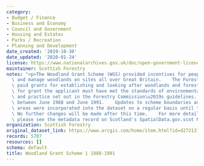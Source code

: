 ```yaml
---
category:
- Budget / Finance
- Business and Economy
- Council and Government
- Housing and Estates
- Parks / Recreation
- Planning and Development
date_created: '2019-10-30'
date_updated: '2020-01-24'
license: https://www.nationalarchives.gov.uk/doc/open-government-licence/version/3/
maintainer: Scottish Forestry
notes: "<p>The Woodland Grant Scheme (WGS) provided incentives for people to create\
  \ and manage woodlands on sites all over Great Britain.    The Forestry Commission\
  \ paid grants for establishing and looking after woodlands and forests. To qualify\
  \ for grant the applicant must have met the standards of environmental protection\
  \ and practice set out in the Forestry Commission\u2019s guidelines.    WGS1 operated\
  \ between June 1988 and June 1991.    Updates to scheme boundaries and grant aided\
  \ areas were incorporated into the dataset on a regular basis until the end of 2004.\
  \ No further changes will be made after this time.    For more detailed information\
  \ please see the metadata record on Scotland's SpatialData.gov.scot Metadata Portal.</p>"
organization: Scottish Forestry
original_dataset_link: https://www.arcgis.com/home/item.html?id=d27213124aa94056a5f4689966cabcad
records: 5707
resources: []
schema: default
title: Woodland Grant Scheme 1 1988-1991
---
```

